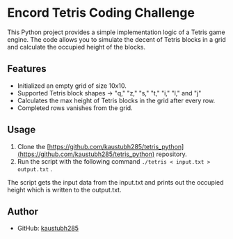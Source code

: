 # Encord Tetris Coding Challenge

This Python project provides a simple implementation logic of a Tetris game engine. The code allows you to simulate the decent of Tetris blocks in a grid and calculate the occupied height of the blocks.

## Features

- Initialized an empty grid of size 10x10.
- Supported Tetris block shapes -> "q," "z," "s," "t," "i," "l," and "j"
- Calculates the max height of Tetris blocks in the grid after every row.
- Completed rows vanishes from the grid.

## Usage

1. Clone the [https://github.com/kaustubh285/tetris_python](https://github.com/kaustubh285/tetris_python) repository.
2. Run the script with the following command `./tetris < input.txt > output.txt` .

The script gets the input data from the input.txt and prints out the occupied height which is written to the output.txt.

## Author

- GitHub: [kaustubh285](https://github.com/kaustubh285)
